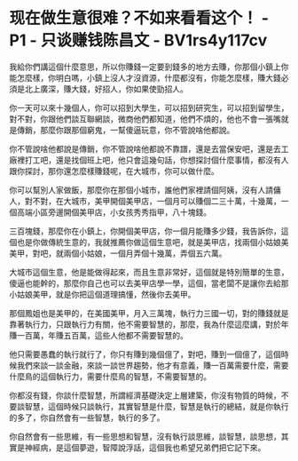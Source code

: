 # 现在做生意很难？不如来看看这个！ - P1 - 只谈赚钱陈昌文 - BV1rs4y117cv

我給你們講這個什麼意思，所以你賺錢一定要到錢多的地方去賺，你那個小鎮上你能怎麼樣，你明白嗎，小鎮上沒人才沒資源，什麼都沒有，你能怎麼樣，賺大錢必須是北上廣深，賺大錢，好招人，你如果使勁招人。

你一天可以來十幾個人，你可以招到大學生，可以招到研究生，可以招到留學生，對不對，你跟他們談互聯網談，微商他們都知道，他們不煩的，他也不會一張嘴就是傳銷，那麼你跟那個窮鬼，一幫傻逼玩意，你不管說啥他都說。

你不管說啥他都說是傳銷，你不管說啥他都說不靠譜，還是去當保安吧，還是去工廠裡打工吧，還是找個班上吧，他只會這幾句話，你想探討個什麼事情，都沒有人跟你探討，那你還怎麼樣賺錢呢，在大城市，你可以做什麼。

你可以幫別人家做飯，那麼你在那個小城市，誰他們家裡請個阿姨，沒有人請傭人，對不對，在大城市，美甲開個美甲店，一個月可以賺個二三十萬，十幾萬，一個高端小區旁邊開個美甲店，小女孩秀秀指甲，八十塊錢。

三百塊錢，那麼你在小鎮上，你開個美甲店，你一個月能賺多少錢，我告訴你，這個也是你做傳統生意的，我就推薦你做這個生意吧，就是美甲店，找兩個小姑娘美美甲，對吧，就兩個小姑娘，一個月弄個十幾萬，弄個五六萬。

大城市這個生意，他是能做得起來，而且生意非常好，這個就是特別簡單的生意，傻逼也能幹的，那麼你自己也可以去美甲店學一學，這個，當老闆不是讓你去給那小姑娘美甲，就是你把這個道理搞懂，然後你去美甲。

那個鳳姐也是美甲的，在美國美甲，月入三萬塊，執行力三國一切，對的賺錢就是靠著執行力，只跟執行力有關，他不需要智慧的，那麼，我為什麼這麼講，對於年賺一百萬，年賺五百萬，這些人他都不需要智慧的。

他只需要愚蠢的執行就行了，你只有賺到幾個億了，對吧，賺到一個億了，這個時候我們來談一談金融，來談一談世界趨勢，他才有意義，賺一百萬需要什麼，需要什麼鳥的這個執行力，需要什麼鳥的智慧，不需要智慧的。

你都沒有錢，你談什麼智慧，所謂經濟基礎決定上層建築，你沒有物質的時候，不要談智慧，這個時候只談執行，其實智慧是什麼，智慧是執行的總結，就是你執行的多了，你自然會有一些智慧，執行的多了。

你自然會有一些思維，有一些思想和智慧，沒有執行談思維，談智慧，談思想，其實是神經病，是這個夢遊，智障說浮話，這個我也希望兄弟們把它記下來。

